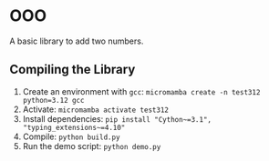 # OOO

A basic library to add two numbers.

## Compiling the Library

1. Create an environment with `gcc`: `micromamba create -n test312 python=3.12 gcc`
2. Activate: `micromamba activate test312`
3. Install dependencies: `pip install "Cython~=3.1", "typing_extensions~=4.10"`
4. Compile: `python build.py`
5. Run the demo script: `python demo.py`
